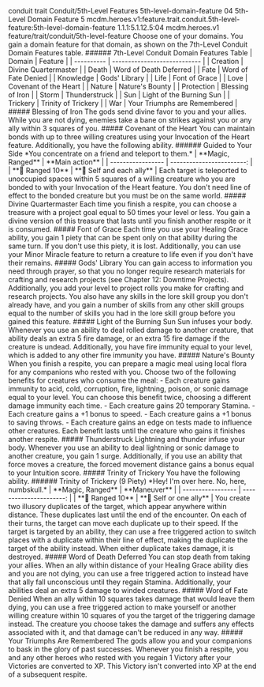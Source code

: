 <ability>
  <metadata>
    <class>conduit</class>
    <feature_type>trait</feature_type>
    <file_dpath>Conduit/5th-Level Features</file_dpath>
    <item_id>5th-level-domain-feature</item_id>
    <item_index>04</item_index>
    <item_name>5th-Level Domain Feature</item_name>
    <level>5</level>
    <scc>mcdm.heroes.v1:feature.trait.conduit.5th-level-feature:5th-level-domain-feature</scc>
    <scdc>1.1.1:5.1.12.5:04</scdc>
    <source>mcdm.heroes.v1</source>
    <type>feature/trait/conduit/5th-level-feature</type>
  </metadata>
  <effects>
    <effect type="mundane">Choose one of your domains. You gain a domain feature for that domain, as shown on the 7th-Level Conduit Domain Features table.
###### 7th-Level Conduit Domain Features Table
| Domain     | Feature                      |
| ---------- | ---------------------------- |
| Creation   | Divine Quartermaster         |
| Death      | Word of Death Deferred       |
| Fate       | Word of Fate Denied          |
| Knowledge  | Gods&apos; Library                |
| Life       | Font of Grace                |
| Love       | Covenant of the Heart        |
| Nature     | Nature&apos;s Bounty              |
| Protection | Blessing of Iron             |
| Storm      | Thunderstruck                |
| Sun        | Light of the Burning Sun     |
| Trickery   | Trinity of Trickery          |
| War        | Your Triumphs are Remembered |
##### Blessing of Iron
The gods send divine favor to you and your allies. While you are not dying, enemies take a bane on strikes against you or any ally within 3 squares of you.
##### Covenant of the Heart
You can maintain bonds with up to three willing creatures using your Invocation of the Heart feature. Additionally, you have the following ability.
###### Guided to Your Side
*You concentrate on a friend and teleport to them.*
| **Magic, Ranged** |           **Main action** |
| ----------------- | ------------------------: |
| **📏 Ranged 10**  | **🎯 Self and each ally** |</effect>
    <effect type="mundane">Each target is teleported to unoccupied spaces within 5 squares of a willing creature who you are bonded to with your Invocation of the Heart feature. You don&apos;t need line of effect to the bonded creature but you must be on the same world.
##### Divine Quartermaster
Each time you finish a respite, you can choose a treasure with a project goal equal to 50 times your level or less. You gain a divine version of this treasure that lasts until you finish another respite or it is consumed.
##### Font of Grace
Each time you use your Healing Grace ability, you gain 1 piety that can be spent only on that ability during the same turn. If you don&apos;t use this piety, it is lost. Additionally, you can use your Minor Miracle feature to return a creature to life even if you don&apos;t have their remains.
##### Gods&apos; Library
You can gain access to information you need through prayer, so that you no longer require research materials for crafting and research projects (see Chapter 12: Downtime Projects). Additionally, you add your level to project rolls you make for crafting and research projects. You also have any skills in the lore skill group you don&apos;t already have, and you gain a number of skills from any other skill groups equal to the number of skills you had in the lore skill group before you gained this feature.
##### Light of the Burning Sun
Sun infuses your body. Whenever you use an ability to deal rolled damage to another creature, that ability deals an extra 5 fire damage, or an extra 15 fire damage if the creature is undead. Additionally, you have fire immunity equal to your level, which is added to any other fire immunity you have.
##### Nature&apos;s Bounty
When you finish a respite, you can prepare a magic meal using local flora for any companions who rested with you. Choose two of the following benefits for creatures who consume the meal:
- Each creature gains immunity to acid, cold, corruption, fire, lightning, poison, or sonic damage equal to your level. You can choose this benefit twice, choosing a different damage immunity each time.
- Each creature gains 20 temporary Stamina.
- Each creature gains a +1 bonus to speed.
- Each creature gains a +1 bonus to saving throws.
- Each creature gains an edge on tests made to influence other creatures.
Each benefit lasts until the creature who gains it finishes another respite.
##### Thunderstruck
Lightning and thunder infuse your body. Whenever you use an ability to deal lightning or sonic damage to another creature, you gain 1 surge. Additionally, if you use an ability that force moves a creature, the forced movement distance gains a bonus equal to your Intuition score.
##### Trinity of Trickery
You have the following ability.
###### Trinity of Trickery (9 Piety)
*Hey! I&apos;m over here. No, here, numbskull.*
| **Magic, Ranged** |            **Maneuver** |
| ----------------- | ----------------------: |
| **📏 Ranged 10**  | **🎯 Self or one ally** |</effect>
    <effect type="mundane">You create two illusory duplicates of the target, which appear anywhere within distance. These duplicates last until the end of the encounter. On each of their turns, the target can move each duplicate up to their speed. If the target is targeted by an ability, they can use a free triggered action to switch places with a duplicate within their line of effect, making the duplicate the target of the ability instead. When either duplicate takes damage, it is destroyed.
##### Word of Death Deferred
You can stop death from taking your allies. When an ally within distance of your Healing Grace ability dies and you are not dying, you can use a free triggered action to instead have that ally fall unconscious until they regain Stamina.
Additionally, your abilities deal an extra 5 damage to winded creatures.
##### Word of Fate Denied
When an ally within 10 squares takes damage that would leave them dying, you can use a free triggered action to make yourself or another willing creature within 10 squares of you the target of the triggering damage instead. The creature you choose takes the damage and suffers any effects associated with it, and that damage can&apos;t be reduced in any way.
##### Your Triumphs Are Remembered
The gods allow you and your companions to bask in the glory of past successes. Whenever you finish a respite, you and any other heroes who rested with you regain 1 Victory after your Victories are converted to XP. This Victory isn&apos;t converted into XP at the end of a subsequent respite.</effect>
  </effects>
</ability>
